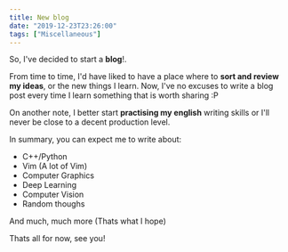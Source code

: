 ```yaml
---
title: New blog
date: "2019-12-23T23:26:00"
tags: ["Miscellaneous"]
---
```


So, I've decided to start a __blog__!.

From time to time, I'd have liked to have a place where to __sort and review my ideas__, or
the new things I learn. Now, I've no excuses to write a blog post every time I learn
something that is worth sharing :P

On another note, I better start __practising my english__ writing skills or I'll never
be close to a decent production level.

In summary, you can expect me to write about:

* C++/Python
* Vim (A lot of Vim)
* Computer Graphics
* Deep Learning
* Computer Vision
* Random thoughs

And much, much more (Thats what I hope)

Thats all for now, see you!
